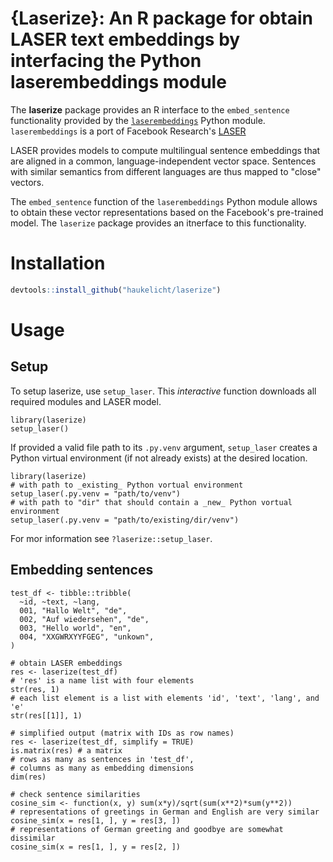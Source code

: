 # {Laserize}: An R package for obtain LASER text embeddings by interfacing the Python laserembeddings module

The **laserize** package provides an R interface to the `embed_sentence` functionality provided by the [`laserembeddings`](https://pypi.org/project/laserembeddings/, "PyPi: laserembeddings") Python module.
`laserembeddings` is a port of Facebook Research's [LASER](https://github.com/facebookresearch/LASER)

LASER provides models to compute multilingual sentence embeddings that are aligned in a common, language-independent vector space.
Sentences with similar semantics from different languages are thus mapped to "close" vectors.

The `embed_sentence` function of the `laserembeddings` Python module allows to obtain these vector representations based on the Facebook's pre-trained model.
The `laserize` package provides an itnerface to this functionality.

# Installation

```r
devtools::install_github("haukelicht/laserize")
```

# Usage

## Setup 

To setup laserize, use `setup_laser`. 
This *interactive* function downloads all required modules and LASER model.

```{r }
library(laserize)
setup_laser()
```

If provided a valid file path to its `.py.venv` argument,
`setup_laser` creates a Python virtual environment (if not already exists) at the desired location.
```{r }
library(laserize)
# with path to _existing_ Python vortual environment
setup_laser(.py.venv = "path/to/venv")
# with path to "dir" that should contain a _new_ Python vortual environment
setup_laser(.py.venv = "path/to/existing/dir/venv")
```

For mor information see `?laserize::setup_laser`.


## Embedding sentences 

```{r}
test_df <- tibble::tribble(
  ~id, ~text, ~lang,
  001, "Hallo Welt", "de",
  002, "Auf wiedersehen", "de",
  003, "Hello world", "en",
  004, "XXGWRXYYFGEG", "unkown",
)

# obtain LASER embeddings 
res <- laserize(test_df)
# 'res' is a name list with four elements
str(res, 1) 
# each list element is a list with elements 'id', 'text', 'lang', and 'e'
str(res[[1]], 1) 

# simplified output (matrix with IDs as row names)
res <- laserize(test_df, simplify = TRUE)
is.matrix(res) # a matrix
# rows as many as sentences in 'test_df',
# columns as many as embedding dimensions
dim(res)

# check sentence similarities
cosine_sim <- function(x, y) sum(x*y)/sqrt(sum(x**2)*sum(y**2))
# representations of greetings in German and English are very similar
cosine_sim(x = res[1, ], y = res[3, ])
# representations of German greeting and goodbye are somewhat dissimilar
cosine_sim(x = res[1, ], y = res[2, ])
```
